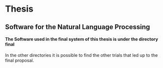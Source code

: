 # Thesis
## Software for the Natural Language Processing

#### The Software used in the final system of this thesis is under the directory final

In the other directories it is possible to find the other trials that led up to the final proposal.
